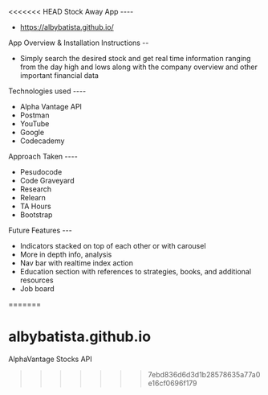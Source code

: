 <<<<<<< HEAD
Stock Away App ----
- https://albybatista.github.io/

App Overview & Installation Instructions -- 
- Simply search the desired stock and get real time information ranging from the day high and lows along with the company overview and other important financial data

Technologies used ----
- Alpha Vantage API
- Postman
- YouTube
- Google
- Codecademy

Approach Taken ----
- Pesudocode
- Code Graveyard
- Research
- Relearn
- TA Hours
- Bootstrap

Future Features ---
- Indicators stacked on top of each other or with carousel 
- More in depth info, analysis
- Nav bar with realtime index action
- Education section with references to strategies, books, and additional resources
- Job board

=======
# albybatista.github.io
AlphaVantage Stocks API
>>>>>>> 7ebd836d6d3d1b28578635a77a0e16cf0696f179
